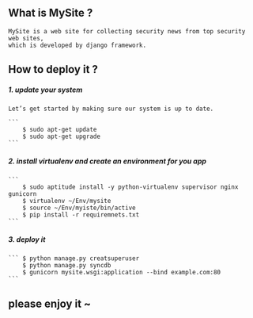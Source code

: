 ## What is MySite ?
    MySite is a web site for collecting security news from top security web sites,
    which is developed by django framework. 

##  How to deploy it ?
##### 1. update your system
    
    Let’s get started by making sure our system is up to date.
    
    ```
        $ sudo apt-get update
        $ sudo apt-get upgrade
    ```

##### 2. install virtualenv and create an environment for you app
    
    ```
        $ sudo aptitude install -y python-virtualenv supervisor nginx gunicorn
        $ virtualenv ~/Env/mysite 
        $ source ~/Env/myiste/bin/active
        $ pip install -r requiremnets.txt
    ```

##### 3. deploy it

    ``` $ python manage.py creatsuperuser
        $ python manage.py syncdb
        $ gunicorn mysite.wsgi:application --bind example.com:80
    ```
 
## please enjoy it ~ 
    
    


